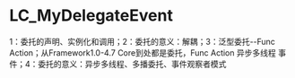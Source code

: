 # LC_MyDelegateEvent
1：委托的声明、实例化和调用；2：委托的意义：解耦；3：泛型委托--Func Action；从Framework1.0-4.7 Core到处都是委托，Func Action 异步多线程 事件；4：委托的意义：异步多线程、多播委托、事件观察者模式
